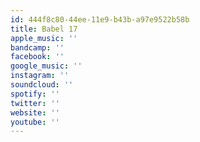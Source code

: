 ```yaml
---
id: 444f8c80-44ee-11e9-b43b-a97e9522b58b
title: Babel 17
apple_music: ''
bandcamp: ''
facebook: ''
google_music: ''
instagram: ''
soundcloud: ''
spotify: ''
twitter: ''
website: ''
youtube: ''
---
```

